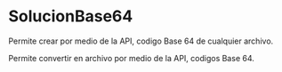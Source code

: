 # SolucionBase64

Permite crear por medio de la API, codigo Base 64 de cualquier archivo.

Permite convertir en archivo por medio de la API, codigos Base 64.
